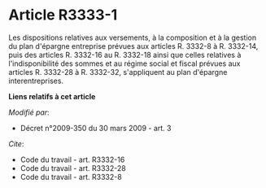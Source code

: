 # Article R3333-1

Les dispositions relatives aux versements, à la composition et à la gestion du plan d'épargne entreprise prévues aux articles
R. 3332-8 à R. 3332-14, puis des articles R. 3332-16 au R. 3332-18 ainsi que celles relatives à l'indisponibilité des sommes
et au régime social et fiscal prévues aux articles R. 3332-28 à R. 3332-32, s'appliquent au plan d'épargne interentreprises.

**Liens relatifs à cet article**

_Modifié par_:

  - Décret n°2009-350 du 30 mars 2009 - art. 3

_Cite_:

  - Code du travail - art. R3332-16
  - Code du travail - art. R3332-28
  - Code du travail - art. R3332-8
